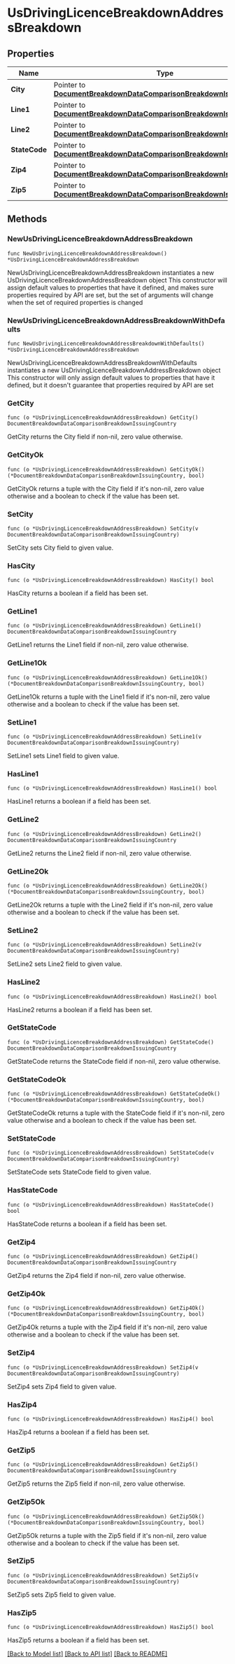 # UsDrivingLicenceBreakdownAddressBreakdown

## Properties

Name | Type | Description | Notes
------------ | ------------- | ------------- | -------------
**City** | Pointer to [**DocumentBreakdownDataComparisonBreakdownIssuingCountry**](DocumentBreakdownDataComparisonBreakdownIssuingCountry.md) |  | [optional] 
**Line1** | Pointer to [**DocumentBreakdownDataComparisonBreakdownIssuingCountry**](DocumentBreakdownDataComparisonBreakdownIssuingCountry.md) |  | [optional] 
**Line2** | Pointer to [**DocumentBreakdownDataComparisonBreakdownIssuingCountry**](DocumentBreakdownDataComparisonBreakdownIssuingCountry.md) |  | [optional] 
**StateCode** | Pointer to [**DocumentBreakdownDataComparisonBreakdownIssuingCountry**](DocumentBreakdownDataComparisonBreakdownIssuingCountry.md) |  | [optional] 
**Zip4** | Pointer to [**DocumentBreakdownDataComparisonBreakdownIssuingCountry**](DocumentBreakdownDataComparisonBreakdownIssuingCountry.md) |  | [optional] 
**Zip5** | Pointer to [**DocumentBreakdownDataComparisonBreakdownIssuingCountry**](DocumentBreakdownDataComparisonBreakdownIssuingCountry.md) |  | [optional] 

## Methods

### NewUsDrivingLicenceBreakdownAddressBreakdown

`func NewUsDrivingLicenceBreakdownAddressBreakdown() *UsDrivingLicenceBreakdownAddressBreakdown`

NewUsDrivingLicenceBreakdownAddressBreakdown instantiates a new UsDrivingLicenceBreakdownAddressBreakdown object
This constructor will assign default values to properties that have it defined,
and makes sure properties required by API are set, but the set of arguments
will change when the set of required properties is changed

### NewUsDrivingLicenceBreakdownAddressBreakdownWithDefaults

`func NewUsDrivingLicenceBreakdownAddressBreakdownWithDefaults() *UsDrivingLicenceBreakdownAddressBreakdown`

NewUsDrivingLicenceBreakdownAddressBreakdownWithDefaults instantiates a new UsDrivingLicenceBreakdownAddressBreakdown object
This constructor will only assign default values to properties that have it defined,
but it doesn't guarantee that properties required by API are set

### GetCity

`func (o *UsDrivingLicenceBreakdownAddressBreakdown) GetCity() DocumentBreakdownDataComparisonBreakdownIssuingCountry`

GetCity returns the City field if non-nil, zero value otherwise.

### GetCityOk

`func (o *UsDrivingLicenceBreakdownAddressBreakdown) GetCityOk() (*DocumentBreakdownDataComparisonBreakdownIssuingCountry, bool)`

GetCityOk returns a tuple with the City field if it's non-nil, zero value otherwise
and a boolean to check if the value has been set.

### SetCity

`func (o *UsDrivingLicenceBreakdownAddressBreakdown) SetCity(v DocumentBreakdownDataComparisonBreakdownIssuingCountry)`

SetCity sets City field to given value.

### HasCity

`func (o *UsDrivingLicenceBreakdownAddressBreakdown) HasCity() bool`

HasCity returns a boolean if a field has been set.

### GetLine1

`func (o *UsDrivingLicenceBreakdownAddressBreakdown) GetLine1() DocumentBreakdownDataComparisonBreakdownIssuingCountry`

GetLine1 returns the Line1 field if non-nil, zero value otherwise.

### GetLine1Ok

`func (o *UsDrivingLicenceBreakdownAddressBreakdown) GetLine1Ok() (*DocumentBreakdownDataComparisonBreakdownIssuingCountry, bool)`

GetLine1Ok returns a tuple with the Line1 field if it's non-nil, zero value otherwise
and a boolean to check if the value has been set.

### SetLine1

`func (o *UsDrivingLicenceBreakdownAddressBreakdown) SetLine1(v DocumentBreakdownDataComparisonBreakdownIssuingCountry)`

SetLine1 sets Line1 field to given value.

### HasLine1

`func (o *UsDrivingLicenceBreakdownAddressBreakdown) HasLine1() bool`

HasLine1 returns a boolean if a field has been set.

### GetLine2

`func (o *UsDrivingLicenceBreakdownAddressBreakdown) GetLine2() DocumentBreakdownDataComparisonBreakdownIssuingCountry`

GetLine2 returns the Line2 field if non-nil, zero value otherwise.

### GetLine2Ok

`func (o *UsDrivingLicenceBreakdownAddressBreakdown) GetLine2Ok() (*DocumentBreakdownDataComparisonBreakdownIssuingCountry, bool)`

GetLine2Ok returns a tuple with the Line2 field if it's non-nil, zero value otherwise
and a boolean to check if the value has been set.

### SetLine2

`func (o *UsDrivingLicenceBreakdownAddressBreakdown) SetLine2(v DocumentBreakdownDataComparisonBreakdownIssuingCountry)`

SetLine2 sets Line2 field to given value.

### HasLine2

`func (o *UsDrivingLicenceBreakdownAddressBreakdown) HasLine2() bool`

HasLine2 returns a boolean if a field has been set.

### GetStateCode

`func (o *UsDrivingLicenceBreakdownAddressBreakdown) GetStateCode() DocumentBreakdownDataComparisonBreakdownIssuingCountry`

GetStateCode returns the StateCode field if non-nil, zero value otherwise.

### GetStateCodeOk

`func (o *UsDrivingLicenceBreakdownAddressBreakdown) GetStateCodeOk() (*DocumentBreakdownDataComparisonBreakdownIssuingCountry, bool)`

GetStateCodeOk returns a tuple with the StateCode field if it's non-nil, zero value otherwise
and a boolean to check if the value has been set.

### SetStateCode

`func (o *UsDrivingLicenceBreakdownAddressBreakdown) SetStateCode(v DocumentBreakdownDataComparisonBreakdownIssuingCountry)`

SetStateCode sets StateCode field to given value.

### HasStateCode

`func (o *UsDrivingLicenceBreakdownAddressBreakdown) HasStateCode() bool`

HasStateCode returns a boolean if a field has been set.

### GetZip4

`func (o *UsDrivingLicenceBreakdownAddressBreakdown) GetZip4() DocumentBreakdownDataComparisonBreakdownIssuingCountry`

GetZip4 returns the Zip4 field if non-nil, zero value otherwise.

### GetZip4Ok

`func (o *UsDrivingLicenceBreakdownAddressBreakdown) GetZip4Ok() (*DocumentBreakdownDataComparisonBreakdownIssuingCountry, bool)`

GetZip4Ok returns a tuple with the Zip4 field if it's non-nil, zero value otherwise
and a boolean to check if the value has been set.

### SetZip4

`func (o *UsDrivingLicenceBreakdownAddressBreakdown) SetZip4(v DocumentBreakdownDataComparisonBreakdownIssuingCountry)`

SetZip4 sets Zip4 field to given value.

### HasZip4

`func (o *UsDrivingLicenceBreakdownAddressBreakdown) HasZip4() bool`

HasZip4 returns a boolean if a field has been set.

### GetZip5

`func (o *UsDrivingLicenceBreakdownAddressBreakdown) GetZip5() DocumentBreakdownDataComparisonBreakdownIssuingCountry`

GetZip5 returns the Zip5 field if non-nil, zero value otherwise.

### GetZip5Ok

`func (o *UsDrivingLicenceBreakdownAddressBreakdown) GetZip5Ok() (*DocumentBreakdownDataComparisonBreakdownIssuingCountry, bool)`

GetZip5Ok returns a tuple with the Zip5 field if it's non-nil, zero value otherwise
and a boolean to check if the value has been set.

### SetZip5

`func (o *UsDrivingLicenceBreakdownAddressBreakdown) SetZip5(v DocumentBreakdownDataComparisonBreakdownIssuingCountry)`

SetZip5 sets Zip5 field to given value.

### HasZip5

`func (o *UsDrivingLicenceBreakdownAddressBreakdown) HasZip5() bool`

HasZip5 returns a boolean if a field has been set.


[[Back to Model list]](../README.md#documentation-for-models) [[Back to API list]](../README.md#documentation-for-api-endpoints) [[Back to README]](../README.md)



